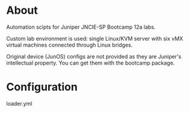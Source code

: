 About
=====

Automation scipts for Juniper JNCIE-SP Bootcamp 12a labs.


Custom lab environment is used: single Linux/KVM server with six vMX virtual machines connected through Linux bridges.
 
Original device (JunOS) configs are not provided as they are Juniper's intellectual property. 
You can get them with the bootcamp package.


Configuration
=============

loader.yml 

